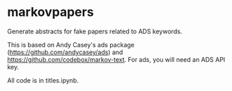 # markovpapers

Generate abstracts for fake papers related to ADS keywords.

This is based on Andy Casey's ads package (https://github.com/andycasey/ads) and https://github.com/codebox/markov-text. For ads, you will need an ADS API key.

All code is in titles.ipynb. 